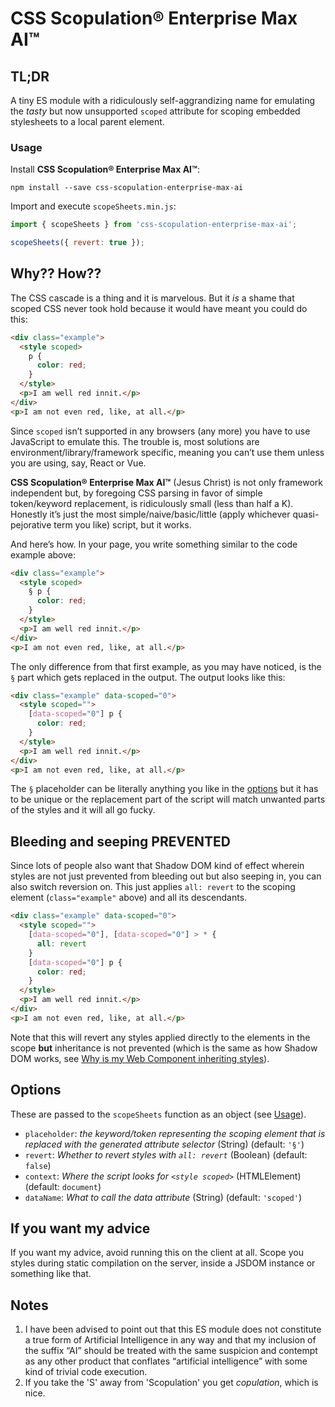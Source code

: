 # CSS Scopulation® Enterprise Max AI™

## TL;DR

A tiny ES module with a ridiculously self-aggrandizing name for emulating the _tasty_ but now unsupported `scoped` attribute for scoping embedded stylesheets to a local parent element.

### Usage

Install **CSS Scopulation® Enterprise Max AI™**:

```
npm install --save css-scopulation-enterprise-max-ai
```

Import and execute `scopeSheets.min.js`:

```js
import { scopeSheets } from 'css-scopulation-enterprise-max-ai';

scopeSheets({ revert: true });
```

## Why?? How??

The CSS cascade is a thing and it is marvelous. But it _is_ a shame that scoped CSS never took hold because it would have meant you could do this:

```html
<div class="example">
  <style scoped>
    p {
      color: red;
    }
  </style>
  <p>I am well red innit.</p>
</div>
<p>I am not even red, like, at all.</p>
```

Since `scoped` isn’t supported in any browsers (any more) you have to use JavaScript to emulate this. The trouble is, most solutions are environment/library/framework specific, meaning you can’t use them unless you are using, say, React or Vue.

**CSS Scopulation® Enterprise Max AI™** (Jesus Christ) is not only framework independent but, by foregoing CSS parsing in favor of simple token/keyword replacement, is ridiculously small (less than half a K). Honestly it’s just the most simple/naive/basic/little (apply whichever quasi-pejorative term you like) script, but it works.

And here’s how. In your page, you write something similar to the code example above:

```html
<div class="example">
  <style scoped>
    § p {
      color: red;
    }
  </style>
  <p>I am well red innit.</p>
</div>
<p>I am not even red, like, at all.</p>
```

The only difference from that first example, as you may have noticed, is the `§` part which gets replaced in the output. The output looks like this:

```html
<div class="example" data-scoped="0">
  <style scoped="">
    [data-scoped="0"] p {
      color: red;
    }
  </style>
  <p>I am well red innit.</p>
</div>
<p>I am not even red, like, at all.</p>
```

The `§` placeholder can be literally anything you like in the [options](#options) but it has to be unique or the replacement part of the script will match unwanted parts of the styles and it will all go fucky.

## Bleeding and seeping PREVENTED

Since lots of people also want that Shadow DOM kind of effect wherein styles are not just prevented from bleeding out but also seeping in, you can also switch reversion on. This just applies `all: revert` to the scoping element (`class="example"` above) and all its descendants. 

```html
<div class="example" data-scoped="0">
  <style scoped="">
    [data-scoped="0"], [data-scoped="0"] > * { 
      all: revert 
    } 
    [data-scoped="0"] p {
      color: red;
    }
  </style>
  <p>I am well red innit.</p>
</div>
<p>I am not even red, like, at all.</p>
```

Note that this will revert any styles applied directly to the elements in the scope **but** inheritance is not prevented (which is the same as how Shadow DOM works, see [Why is my Web Component inheriting styles](https://lamplightdev.com/blog/2019/03/26/why-is-my-web-component-inheriting-styles/)).

## Options

These are passed to the `scopeSheets` function as an object (see [Usage](#usage)).

* `placeholder`: _the keyword/token representing the scoping element that is replaced with the generated attribute selector_ (String) (default: `'§'`)
* `revert`: _Whether to revert styles with `all: revert`_ (Boolean) (default: `false`) 
* `context`: _Where the script looks for `<style scoped>`_ (HTMLElement) (default: `document`) 
* `dataName`: _What to call the data attribute_ (String) (default: `'scoped'`)

## If you want my advice

If you want my advice, avoid running this on the client at all. Scope you styles during static compilation on the server, inside a JSDOM instance or something like that.

## Notes

1. I have been advised to point out that this ES module does not constitute a true form of Artificial Intelligence in any way and that my inclusion of the suffix “AI” should be treated with the same suspicion and contempt as any other product that conflates “artificial intelligence” with some kind of trivial code execution.
2. If you take the 'S' away from 'Scopulation' you get _copulation_, which is nice.